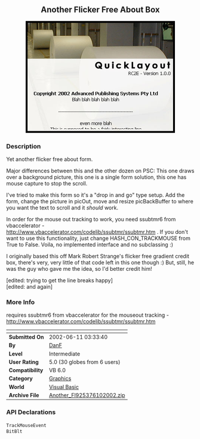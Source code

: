 ﻿<div align="center">

## Another Flicker Free About Box

<img src="PIC20026101349266137.jpg">
</div>

### Description

Yet another flicker free about form. <BR>

Major differences between this and the other dozen on PSC: This one draws over a background picture, this one is a single form solution, this one has mouse capture to stop the scroll. <BR>

I've tried to make this form so it's a "drop in and go" type setup. Add the form, change the picture in picOut, move and resize picBackBuffer to where you want the text to scroll and it *should* work. <BR>

In order for the mouse out tracking to work, you need ssubtmr6 from vbaccelerator - http://www.vbaccelerator.com/codelib/ssubtmr/ssubtmr.htm . If you don't want to use this functionality, just change HASH_CON_TRACKMOUSE from True to False. Voila, no implemented interface and no subclassing :) <BR>

I originally based this off Mark Robert Strange's flicker free gradient credit box, there's very, very little of that code left in this one though :) But, still, he was the guy who gave me the idea, so I'd better credit him! <BR>

[edited: trying to get the line breaks happy] <BR> [edited: and again]
 
### More Info
 
requires ssubtmr6 from vbaccelerator for the mouseout tracking - http://www.vbaccelerator.com/codelib/ssubtmr/ssubtmr.htm


<span>             |<span>
---                |---
**Submitted On**   |2002-06-11 03:33:40
**By**             |[DanF](https://github.com/Planet-Source-Code/PSCIndex/blob/master/ByAuthor/danf.md)
**Level**          |Intermediate
**User Rating**    |5.0 (30 globes from 6 users)
**Compatibility**  |VB 6\.0
**Category**       |[Graphics](https://github.com/Planet-Source-Code/PSCIndex/blob/master/ByCategory/graphics__1-46.md)
**World**          |[Visual Basic](https://github.com/Planet-Source-Code/PSCIndex/blob/master/ByWorld/visual-basic.md)
**Archive File**   |[Another\_Fl925376102002\.zip](https://github.com/Planet-Source-Code/danf-another-flicker-free-about-box__1-35683/archive/master.zip)

### API Declarations

```
TrackMouseEvent
BitBlt
```






